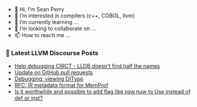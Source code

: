 - 👋 Hi, I’m Sean Perry
- 👀 I’m interested in compilers (c++, COBOL, llvm)
- 🌱 I’m currently learning ...
- 💞️ I’m looking to collaborate on ...
- 📫 How to reach me ...

<!---
s66perry/s66perry is a ✨ special ✨ repository because its `README.md` (this file) appears on your GitHub profile.
You can click the Preview link to take a look at your changes.
--->
### 📕 Latest LLVM Discourse Posts

<!-- DISCOURSE-LLVM:START -->
- [Help debugging CIRCT - LLDB doesn&#39;t find half the names](https://discourse.llvm.org/t/help-debugging-circt-lldb-doesnt-find-half-the-names/73584#post_4)
- [Update on GitHub pull requests](https://discourse.llvm.org/t/update-on-github-pull-requests/71540?page=7#post_140)
- [Debugging: viewing DIType](https://discourse.llvm.org/t/debugging-viewing-ditype/73936#post_3)
- [RFC: IR metadata format for MemProf](https://discourse.llvm.org/t/rfc-ir-metadata-format-for-memprof/59165#post_16)
- [Is it worthwhile and possible to add flag like nsw,nuw to Use instead of def or inst?](https://discourse.llvm.org/t/is-it-worthwhile-and-possible-to-add-flag-like-nsw-nuw-to-use-instead-of-def-or-inst/73967#post_1)
<!-- DISCOURSE-LLVM:END -->
